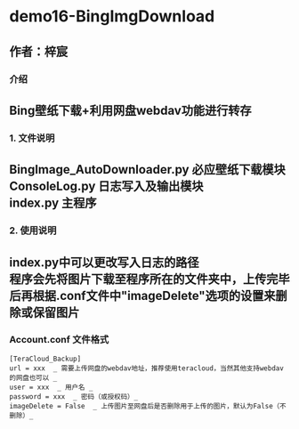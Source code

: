 # demo16-BingImgDownload
##  作者：梓宸
### 介绍
Bing壁纸下载+利用网盘webdav功能进行转存
---
### 1.  文件说明
BingImage_AutoDownloader.py 必应壁纸下载模块  
ConsoleLog.py 日志写入及输出模块  
index.py 主程序 
---  
### 2.  使用说明
index.py中可以更改写入日志的路径  
程序会先将图片下载至程序所在的文件夹中，上传完毕后再根据.conf文件中"imageDelete"选项的设置来删除或保留图片
---
### Account.conf 文件格式
```
[TeraCloud_Backup]
url = xxx  _ 需要上传网盘的webdav地址，推荐使用teracloud，当然其他支持webdav的网盘也可以 _ 
user = xxx  _ 用户名 _ 
password = xxx  _ 密码（或授权码）_ 
imageDelete = False  _ 上传图片至网盘后是否删除用于上传的图片，默认为False（不删除）_ 
```
